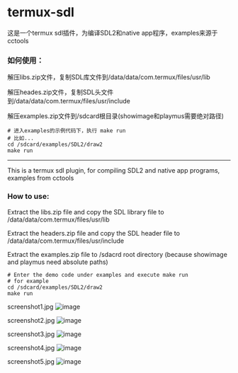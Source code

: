 # termux-sdl

这是一个termux sdl插件，为编译SDL2和native app程序，examples来源于cctools

### 如何使用：
解压libs.zip文件，复制SDL库文件到/data/data/com.termux/files/usr/lib

解压heades.zip文件，复制SDL头文件到/data/data/com.termux/files/usr/include

解压examples.zip文件到/sdcard根目录(showimage和playmus需要绝对路径)

```
# 进入examples的示例代码下，执行 make run
# 比如...
cd /sdcard/examples/SDL2/draw2
make run
```

 **** 

This is a termux sdl plugin, for compiling SDL2 and native app programs, examples from cctools

### How to use:
Extract the libs.zip file and copy the SDL library file to /data/data/com.termux/files/usr/lib

Extract the headers.zip file and copy the SDL header file to /data/data/com.termux/files/usr/include

Extract the examples.zip file to /sdacrd root directory (because showimage and playmus need absolute paths)


```
# Enter the demo code under examples and execute make run
# for example
cd /sdcard/examples/SDL2/draw2
make run
```


screenshot1.jpg
![image](https://raw.githubusercontent.com/Lzhiyong/termux-sdl/master/screenshots/screenshot1.jpg)


screenshot2.jpg
![image](https://raw.githubusercontent.com/Lzhiyong/termux-sdl/master/screenshots/screenshot2.jpg)


screenshot3.jpg
![image](https://raw.githubusercontent.com/Lzhiyong/termux-sdl/master/screenshots/screenshot3.jpg)


screenshot4.jpg
![image](https://raw.githubusercontent.com/Lzhiyong/termux-sdl/master/screenshots/screenshot4.jpg)


screenshot5.jpg
![image](https://raw.githubusercontent.com/Lzhiyong/termux-sdl/master/screenshots/screenshot5.jpg)



